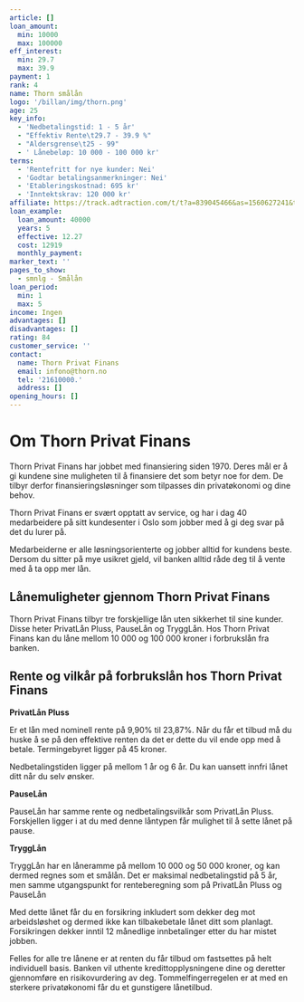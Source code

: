 ```yaml
---
article: []
loan_amount:
  min: 10000
  max: 100000
eff_interest:
  min: 29.7
  max: 39.9
payment: 1
rank: 4
name: Thorn smålån
logo: '/billan/img/thorn.png'
age: 25
key_info:
  - 'Nedbetalingstid: 1 - 5 år'
  - "Effektiv Rente\t29.7 - 39.9 %"
  - "Aldersgrense\t25 - 99"
  - ' Lånebeløp: 10 000 - 100 000 kr'
terms:
  - 'Rentefritt for nye kunder: Nei'
  - 'Godtar betalingsanmerkninger: Nei'
  - 'Etableringskostnad: 695 kr'
  - 'Inntektskrav: 120 000 kr'
affiliate: https://track.adtraction.com/t/t?a=839045466&as=1560627241&t=2&tk=1
loan_example:
  loan_amount: 40000
  years: 5
  effective: 12.27
  cost: 12919
  monthly_payment:
marker_text: ''
pages_to_show:
  - smnlg - Smålån
loan_period:
  min: 1
  max: 5
income: Ingen
advantages: []
disadvantages: []
rating: 84
customer_service: ''
contact:
  name: Thorn Privat Finans
  email: infono@thorn.no
  tel: '21610000.'
  address: []
opening_hours: []
---
```


# Om Thorn Privat Finans

Thorn Privat Finans har jobbet med finansiering siden 1970. Deres mål er å gi kundene sine muligheten til å finansiere det som betyr noe for dem. De tilbyr derfor finansieringsløsninger som tilpasses din privatøkonomi og dine behov.

Thorn Privat Finans er svært opptatt av service, og har i dag 40 medarbeidere på sitt kundesenter i Oslo som jobber med å gi deg svar på det du lurer på.

Medarbeiderne er alle løsningsorienterte og jobber alltid for kundens beste. Dersom du sitter på mye usikret gjeld, vil banken alltid råde deg til å vente med å ta opp mer lån.

## Lånemuligheter gjennom Thorn Privat Finans

Thorn Privat Finans tilbyr tre forskjellige lån uten sikkerhet til sine kunder. Disse heter PrivatLån Pluss, PauseLån og TryggLån. Hos Thorn Privat Finans kan du låne mellom 10 000 og 100 000 kroner i forbrukslån fra banken.

## Rente og vilkår på forbrukslån hos Thorn Privat Finans

**PrivatLån Pluss**

Er et lån med nominell rente på 9,90% til 23,87%. Når du får et tilbud må du huske å se på den effektive renten da det er dette du vil ende opp med å betale. Termingebyret ligger på 45 kroner.

Nedbetalingstiden ligger på mellom 1 år og 6 år. Du kan uansett innfri lånet ditt når du selv ønsker.

**PauseLån**

PauseLån har samme rente og nedbetalingsvilkår som PrivatLån Pluss. Forskjellen ligger i at du med denne låntypen får mulighet til å sette lånet på pause.

**TryggLån**

TryggLån har en låneramme på mellom 10 000 og 50 000 kroner, og kan dermed regnes som et smålån. Det er maksimal nedbetalingstid på 5 år, men samme utgangspunkt for renteberegning som på PrivatLån Pluss og PauseLån

Med dette lånet får du en forsikring inkludert som dekker deg mot arbeidsløshet og dermed ikke kan tilbakebetale lånet ditt som planlagt. Forsikringen dekker inntil 12 månedlige innbetalinger etter du har mistet jobben.

Felles for alle tre lånene er at renten du får tilbud om fastsettes på helt individuell basis. Banken vil uthente kredittopplysningene dine og deretter gjennomføre en risikovurdering av deg. Tommelfingerregelen er at med en sterkere privatøkonomi får du et gunstigere lånetilbud.
